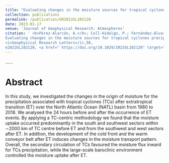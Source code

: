 ```yaml
---
title: "Evaluating changes in the moisture sources for tropical cyclones precipitation in the North Atlantic that underwent extratropical transition"
collection: publications
permalink: /publication/GR2022GL102120
date: 2023-01-17
venue: 'Journal of Geophysical Research: Atmospheres'
citation: ' <b>Pérez-Alarcón, A.</b>; Coll-Hidalgo, P.; Fernández-Alvarez, J.C.; Trigo, R.M.;   Nieto, R.; Gimeno, L. (2023).
Evaluating changes in the moisture sources for tropical cyclones precipitation in the North Atlantic that underwent extratropical transition.
<i>Geophysical Research Letters</i>,50,
e2022GL102120, <a href=" https://doi.org/10.1029/2022GL102120" target="blank"> https://doi.org/10.1029/2022GL102120</a>'
---
```


......  

# Abstract

In this study, we investigated the changes in the origin of moisture for the precipitation associated with tropical cyclones (TCs) after extratropical 
transition (ET) over the North Atlantic Ocean (NATL) basin from 1980 to 2018. We analysed the 24 hours before and after the occurrence of ET events.
By applying a TC-centric methodology we found that the moisture uptake occurred predominantly in the south and southwest sectors within ∼2000 km of 
TC centre before ET and from the southwest and west sectors after ET. In addition, the development of the cold front and the warm conveyor belt after
ET induces changes in the moisture transport pattern. Overall, the secondary circulation of TCs favoured the moisture flux inward for TCs precipitation,
while the large-scale baroclinic environment controlled the moisture uptake after ET.
